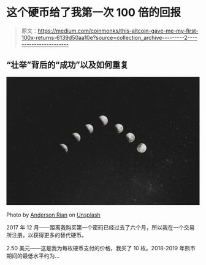 # 这个硬币给了我第一次 100 倍的回报

> 原文：<https://medium.com/coinmonks/this-altcoin-gave-me-my-first-100x-returns-6139d50aa10e?source=collection_archive---------2----------------------->

## “壮举”背后的“成功”以及如何重复

![](img/2855a3ff00c2d9fa945cd019be4bb2dc.png)

Photo by [Anderson Rian](https://unsplash.com/@oandersonrian?utm_source=unsplash&utm_medium=referral&utm_content=creditCopyText) on [Unsplash](https://unsplash.com/s/photos/moon?utm_source=unsplash&utm_medium=referral&utm_content=creditCopyText)

2017 年 12 月——距离我购买第一个密码已经过去了六个月，所以我在一个交易所注册，以获得更多的替代硬币。

2.50 美元——这是我为每枚硬币支付的价格，我买了 10 枚。2018-2019 年熊市期间的最低水平约为…
